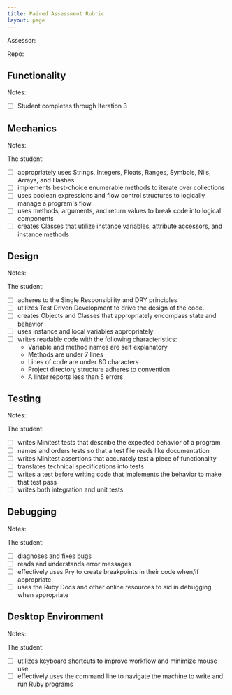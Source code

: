 ```yaml
---
title: Paired Assessment Rubric
layout: page
---
```


Assessor:

Repo:

## Functionality

Notes:

- [ ] Student completes through Iteration 3

## Mechanics

Notes:

The student:

- [ ] appropriately uses Strings, Integers, Floats, Ranges, Symbols, Nils, Arrays, and Hashes
- [ ] implements best-choice enumerable methods to iterate over collections
- [ ] uses boolean expressions and flow control structures to logically manage a program's flow
- [ ] uses methods, arguments, and return values to break code into logical components
- [ ] creates Classes that utilize instance variables, attribute accessors, and instance methods

## Design

Notes:

The student:

- [ ] adheres to the Single Responsibility and DRY principles
- [ ] utilizes Test Driven Development to drive the design of the code.
- [ ] creates Objects and Classes that appropriately encompass state and behavior
- [ ] uses instance and local variables appropriately
- [ ] writes readable code with the following characteristics:
    * Variable and method names are self explanatory
    * Methods are under 7 lines
    * Lines of code are under 80 characters
    * Project directory structure adheres to convention
    * A linter reports less than 5 errors

## Testing

Notes:

The student:

- [ ] writes Minitest tests that describe the expected behavior of a program
- [ ] names and orders tests so that a test file reads like documentation
- [ ] writes Minitest assertions that accurately test a piece of functionality
- [ ] translates technical specifications into tests
- [ ] writes a test before writing code that implements the behavior to make that test pass
- [ ] writes both integration and unit tests

## Debugging

Notes:

The student:

  - [ ] diagnoses and fixes bugs
  - [ ] reads and understands error messages
  - [ ] effectively uses Pry to create breakpoints in their code when/if appropriate
  - [ ] uses the Ruby Docs and other online resources to aid in debugging when appropriate

## Desktop Environment

Notes:

The student:

- [ ] utilizes keyboard shortcuts to improve workflow and minimize mouse use
- [ ] effectively uses the command line to navigate the machine to write and run Ruby programs
